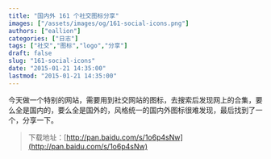 ```yaml
---
title: "国内外 161 个社交图标分享"
images: ["/assets/images/og/161-social-icons.png"]
authors: ["eallion"]
categories: ["日志"]
tags: ["社交","图标","logo","分享"]
draft: false
slug: "161-social-icons"
date: "2015-01-21 14:35:00"
lastmod: "2015-01-21 14:35:00"
---
```


今天做一个特别的网站，需要用到社交网站的图标，去搜索后发现网上的合集，要么全是国内的，要么全是国外的，风格统一的国内外图标很难发现，最后找到了一个，分享一下。

> 下载地址：[http://pan.baidu.com/s/1o6p4sNw](http://pan.baidu.com/s/1o6p4sNw)
